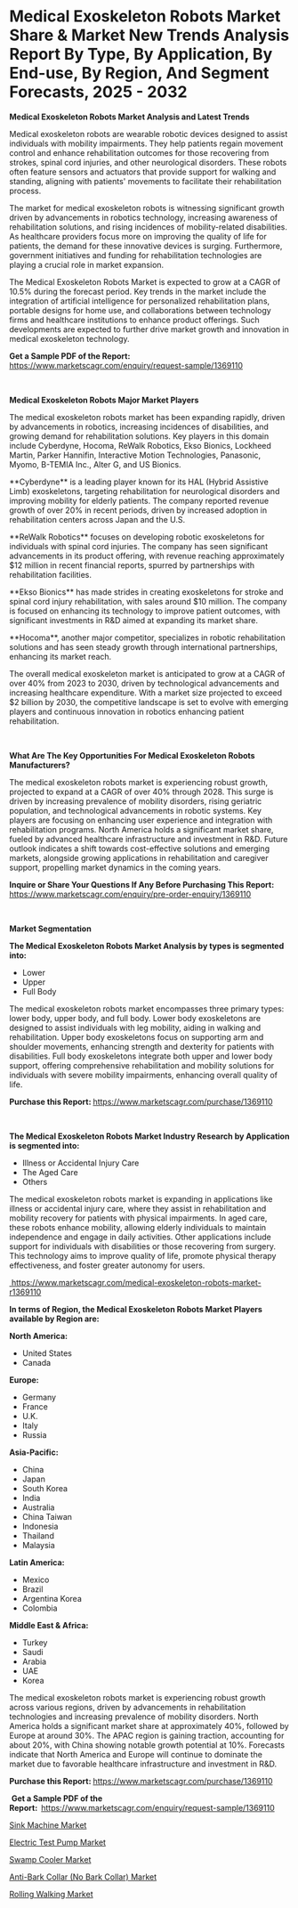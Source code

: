 <p><h1>Medical Exoskeleton Robots Market Share & Market New Trends Analysis Report By Type, By Application, By End-use, By Region, And Segment Forecasts, 2025 - 2032</h1></p><p><strong>Medical Exoskeleton Robots Market Analysis and Latest Trends</strong></p>
<p><p>Medical exoskeleton robots are wearable robotic devices designed to assist individuals with mobility impairments. They help patients regain movement control and enhance rehabilitation outcomes for those recovering from strokes, spinal cord injuries, and other neurological disorders. These robots often feature sensors and actuators that provide support for walking and standing, aligning with patients' movements to facilitate their rehabilitation process.</p><p>The market for medical exoskeleton robots is witnessing significant growth driven by advancements in robotics technology, increasing awareness of rehabilitation solutions, and rising incidences of mobility-related disabilities. As healthcare providers focus more on improving the quality of life for patients, the demand for these innovative devices is surging. Furthermore, government initiatives and funding for rehabilitation technologies are playing a crucial role in market expansion.</p><p>The Medical Exoskeleton Robots Market is expected to grow at a CAGR of 10.5% during the forecast period. Key trends in the market include the integration of artificial intelligence for personalized rehabilitation plans, portable designs for home use, and collaborations between technology firms and healthcare institutions to enhance product offerings. Such developments are expected to further drive market growth and innovation in medical exoskeleton technology.</p></p>
<p><strong>Get a Sample PDF of the Report:&nbsp;</strong> <a href="https://www.marketscagr.com/enquiry/request-sample/1369110?utm_campaign=3208&utm_medium=2&utm_source=Github&utm_content=ia&utm_term=22032025&utm_id=medical-exoskeleton-robots">https://www.marketscagr.com/enquiry/request-sample/1369110</a></p>
<p>&nbsp;</p>
<p><strong>Medical Exoskeleton Robots Major Market Players</strong></p>
<p><p>The medical exoskeleton robots market has been expanding rapidly, driven by advancements in robotics, increasing incidences of disabilities, and growing demand for rehabilitation solutions. Key players in this domain include Cyberdyne, Hocoma, ReWalk Robotics, Ekso Bionics, Lockheed Martin, Parker Hannifin, Interactive Motion Technologies, Panasonic, Myomo, B-TEMIA Inc., Alter G, and US Bionics.</p><p>**Cyberdyne** is a leading player known for its HAL (Hybrid Assistive Limb) exoskeletons, targeting rehabilitation for neurological disorders and improving mobility for elderly patients. The company reported revenue growth of over 20% in recent periods, driven by increased adoption in rehabilitation centers across Japan and the U.S.</p><p>**ReWalk Robotics** focuses on developing robotic exoskeletons for individuals with spinal cord injuries. The company has seen significant advancements in its product offering, with revenue reaching approximately $12 million in recent financial reports, spurred by partnerships with rehabilitation facilities.</p><p>**Ekso Bionics** has made strides in creating exoskeletons for stroke and spinal cord injury rehabilitation, with sales around $10 million. The company is focused on enhancing its technology to improve patient outcomes, with significant investments in R&D aimed at expanding its market share.</p><p>**Hocoma**, another major competitor, specializes in robotic rehabilitation solutions and has seen steady growth through international partnerships, enhancing its market reach. </p><p>The overall medical exoskeleton market is anticipated to grow at a CAGR of over 40% from 2023 to 2030, driven by technological advancements and increasing healthcare expenditure. With a market size projected to exceed $2 billion by 2030, the competitive landscape is set to evolve with emerging players and continuous innovation in robotics enhancing patient rehabilitation.</p></p>
<p>&nbsp;</p>
<p><strong>What Are The Key Opportunities For Medical Exoskeleton Robots Manufacturers?</strong></p>
<p><p>The medical exoskeleton robots market is experiencing robust growth, projected to expand at a CAGR of over 40% through 2028. This surge is driven by increasing prevalence of mobility disorders, rising geriatric population, and technological advancements in robotic systems. Key players are focusing on enhancing user experience and integration with rehabilitation programs. North America holds a significant market share, fueled by advanced healthcare infrastructure and investment in R&D. Future outlook indicates a shift towards cost-effective solutions and emerging markets, alongside growing applications in rehabilitation and caregiver support, propelling market dynamics in the coming years.</p></p>
<p><strong>Inquire or Share Your Questions If Any Before Purchasing This Report:</strong> <a href="https://www.marketscagr.com/enquiry/pre-order-enquiry/1369110?utm_campaign=3208&utm_medium=2&utm_source=Github&utm_content=ia&utm_term=22032025&utm_id=medical-exoskeleton-robots">https://www.marketscagr.com/enquiry/pre-order-enquiry/1369110</a></p>
<p>&nbsp;</p>
<p><strong>Market Segmentation</strong></p>
<p><strong>The Medical Exoskeleton Robots Market Analysis by types is segmented into:</strong></p>
<p><ul><li>Lower</li><li>Upper</li><li>Full Body</li></ul></p>
<p><p>The medical exoskeleton robots market encompasses three primary types: lower body, upper body, and full body. Lower body exoskeletons are designed to assist individuals with leg mobility, aiding in walking and rehabilitation. Upper body exoskeletons focus on supporting arm and shoulder movements, enhancing strength and dexterity for patients with disabilities. Full body exoskeletons integrate both upper and lower body support, offering comprehensive rehabilitation and mobility solutions for individuals with severe mobility impairments, enhancing overall quality of life.</p></p>
<p><strong>Purchase this Report:&nbsp;</strong><a href="https://www.marketscagr.com/purchase/1369110?utm_campaign=3208&utm_medium=2&utm_source=Github&utm_content=ia&utm_term=22032025&utm_id=medical-exoskeleton-robots">https://www.marketscagr.com/purchase/1369110</a></p>
<p>&nbsp;</p>
<p><strong>The Medical Exoskeleton Robots Market Industry Research by Application is segmented into:</strong></p>
<p><ul><li>Illness or Accidental Injury Care</li><li>The Aged Care</li><li>Others</li></ul></p>
<p><p>The medical exoskeleton robots market is expanding in applications like illness or accidental injury care, where they assist in rehabilitation and mobility recovery for patients with physical impairments. In aged care, these robots enhance mobility, allowing elderly individuals to maintain independence and engage in daily activities. Other applications include support for individuals with disabilities or those recovering from surgery. This technology aims to improve quality of life, promote physical therapy effectiveness, and foster greater autonomy for users.</p></p>
<p><a href="https://www.marketscagr.com/medical-exoskeleton-robots-market-r1369110?utm_campaign=3208&utm_medium=2&utm_source=Github&utm_content=ia&utm_term=22032025&utm_id=medical-exoskeleton-robots">&nbsp;https://www.marketscagr.com/medical-exoskeleton-robots-market-r1369110</a></p>
<p><strong>In terms of Region, the Medical Exoskeleton Robots Market Players available by Region are:</strong></p>
<p>
    <p> <strong> North America: </strong>
        <ul>
            <li>United States</li>
            <li>Canada</li>
        </ul>
        </p> 
    <p> <strong> Europe: </strong>
        <ul>
            <li>Germany</li>
            <li>France</li>
            <li>U.K.</li>
            <li>Italy</li>
            <li>Russia</li>
        </ul>
        </p> 
    <p> <strong> Asia-Pacific: </strong>
        <ul>
            <li>China</li>
            <li>Japan</li>
            <li>South Korea</li>
            <li>India</li>
            <li>Australia</li>
            <li>China Taiwan</li>
            <li>Indonesia</li>
            <li>Thailand</li>
            <li>Malaysia</li>
        </ul>
        </p> 
    <p> <strong> Latin America: </strong>
        <ul>
            <li>Mexico</li>
            <li>Brazil</li>
            <li>Argentina Korea</li>
            <li>Colombia</li>
        </ul>
        </p> 
    <p> <strong> Middle East & Africa: </strong>
        <ul>
            <li>Turkey</li>
            <li>Saudi</li>
            <li>Arabia</li>
            <li>UAE</li>
            <li>Korea</li>
        </ul>
    </p>
    </p>
<p><p>The medical exoskeleton robots market is experiencing robust growth across various regions, driven by advancements in rehabilitation technologies and increasing prevalence of mobility disorders. North America holds a significant market share at approximately 40%, followed by Europe at around 30%. The APAC region is gaining traction, accounting for about 20%, with China showing notable growth potential at 10%. Forecasts indicate that North America and Europe will continue to dominate the market due to favorable healthcare infrastructure and investment in R&D.</p></p>
<p><strong>Purchase this Report: </strong><a href="https://www.marketscagr.com/purchase/1369110?utm_campaign=3208&utm_medium=2&utm_source=Github&utm_content=ia&utm_term=22032025&utm_id=medical-exoskeleton-robots">https://www.marketscagr.com/purchase/1369110</a></p>
<p>&nbsp;<strong>Get a Sample PDF of the Report:&nbsp;&nbsp;</strong><a href="https://www.marketscagr.com/enquiry/request-sample/1369110?utm_campaign=3208&utm_medium=2&utm_source=Github&utm_content=ia&utm_term=22032025&utm_id=medical-exoskeleton-robots">https://www.marketscagr.com/enquiry/request-sample/1369110</a></p>
<p><strong></strong></p>
<p><p><a href="https://www.linkedin.com/pulse/sink-machine-markets-path-67-cagr-2025-2032-whats-driving-success-0ks6f?utm_campaign=3208&utm_medium=2&utm_source=Github&utm_content=ia&utm_term=22032025&utm_id=medical-exoskeleton-robots">Sink Machine Market</a></p><p><a href="https://www.linkedin.com/pulse/electric-test-pump-market-trends-drivers-whats-propelling-akepf?utm_campaign=3208&utm_medium=2&utm_source=Github&utm_content=ia&utm_term=22032025&utm_id=medical-exoskeleton-robots">Electric Test Pump Market</a></p><p><a href="https://www.linkedin.com/pulse/swamp-cooler-market-analysis-report-2025-2032-key-insights-segmentation-ohene?utm_campaign=3208&utm_medium=2&utm_source=Github&utm_content=ia&utm_term=22032025&utm_id=medical-exoskeleton-robots">Swamp Cooler Market</a></p><p><a href="https://github.com/shirlantosx7/Market-Research-Report-List-1/blob/main/anti-bark-collar-no-bark-collar-market.md?utm_campaign=3208&utm_medium=2&utm_source=Github&utm_content=ia&utm_term=22032025&utm_id=medical-exoskeleton-robots">Anti-Bark Collar (No Bark Collar) Market</a></p><p><a href="https://www.linkedin.com/pulse/growth-insights-rolling-walking-market-whats-fueling-hwvae?utm_campaign=3208&utm_medium=2&utm_source=Github&utm_content=ia&utm_term=22032025&utm_id=medical-exoskeleton-robots">Rolling Walking Market</a></p></p>